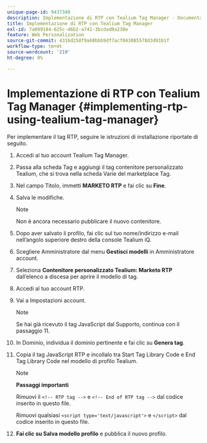```yaml
---
unique-page-id: 9437340
description: Implementazione di RTP con Tealium Tag Manager - Documentazione di Marketo - Documentazione del prodotto
title: Implementazione di RTP con Tealium Tag Manager
exl-id: 7a099184-625c-46b2-a741-3bcdad0a238e
feature: Web Personalization
source-git-commit: 431bd258f9a68bbb9df7acf043085578d3d91b1f
workflow-type: tm+mt
source-wordcount: '219'
ht-degree: 0%

---
```


# Implementazione di RTP con Tealium Tag Manager {#implementing-rtp-using-tealium-tag-manager}

Per implementare il tag RTP, seguire le istruzioni di installazione riportate di seguito.

1. Accedi al tuo account Tealium Tag Manager.

1. Passa alla scheda Tag e aggiungi il tag contenitore personalizzato Tealium, che si trova nella scheda Varie del marketplace Tag.

1. Nel campo Titolo, immetti **MARKETO RTP** e fai clic su **Fine**.

1. Salva le modifiche.

   >[!NOTE]
   >
   >Non è ancora necessario pubblicare il nuovo contenitore.

1. Dopo aver salvato il profilo, fai clic sul tuo nome/indirizzo e-mail nell’angolo superiore destro della console Tealium iQ.

1. Scegliere Amministratore dal menu **Gestisci modelli** in Amministratore account.

1. Seleziona **Contenitore personalizzato Tealium: Marketo RTP** dall’elenco a discesa per aprire il modello di tag.

1. Accedi al tuo account RTP.

1. Vai a Impostazioni account.

   >[!NOTE]
   >
   >Se hai già ricevuto il tag JavaScript dal Supporto, continua con il passaggio 11.

1. In Dominio, individua il dominio pertinente e fai clic su **Genera tag**.

1. Copia il tag JavaScript RTP e incollalo tra Start Tag Library Code e End Tag Library Code nel modello di profilo Tealium.

   >[!NOTE]
   >
   >**Passaggi importanti**
   >
   >Rimuovi il `<!-- RTP tag -->` e `<!-- End of RTP tag -->` dal codice inserito in questo file.
   >
   >Rimuovi qualsiasi `<script type='text/javascript'>` e `</script>` dal codice inserito in questo file.

1. **Fai clic su Salva modello profilo** e pubblica il nuovo profilo.
